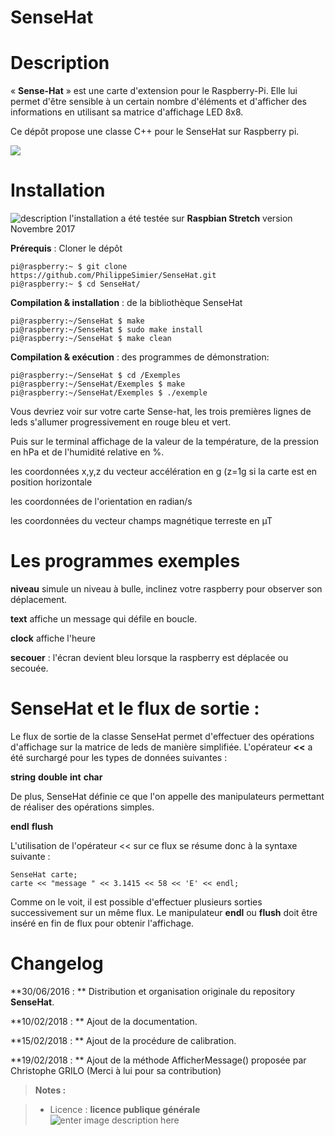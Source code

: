 ﻿# SenseHat

# Description
« **Sense-Hat** » est une carte d'extension pour le Raspberry-Pi. Elle lui
permet d'être sensible à un certain nombre d'éléments et d'afficher des
informations en utilisant sa matrice d'affichage LED 8x8.

Ce dépôt propose une classe C++ pour le SenseHat sur Raspberry pi.

<img src="https://github.com/PhilippeSimier/SenseHat/blob/master/Documentation/Sense-HAT.png">

# Installation 

 ![description](https://img.shields.io/badge/build-passing-green.svg) l'installation a été testée sur **Raspbian Stretch**  version Novembre 2017 

**Prérequis** : Cloner le dépôt

    pi@raspberry:~ $ git clone https://github.com/PhilippeSimier/SenseHat.git
    pi@raspberry:~ $ cd SenseHat/

**Compilation & installation** : de la bibliothèque SenseHat

    pi@raspberry:~/SenseHat $ make
    pi@raspberry:~/SenseHat $ sudo make install
    pi@raspberry:~/SenseHat $ make clean

**Compilation & exécution** : des programmes de démonstration:
 
    pi@raspberry:~/SenseHat $ cd /Exemples
    pi@raspberry:~/SenseHat/Exemples $ make
    pi@raspberry:~/SenseHat/Exemples $ ./exemple

Vous devriez voir sur votre carte Sense-hat, les trois premières lignes de leds s'allumer  progressivement en rouge bleu et vert.

Puis sur le terminal affichage de la valeur de la température, de la pression en hPa
et de l'humidité relative en %.

les coordonnées x,y,z du vecteur accélération en g (z=1g si la carte est en position horizontale
 
les coordonnées de l'orientation en radian/s

les coordonnées du vecteur champs magnétique terreste en µT 

# Les programmes exemples

 **niveau** simule un niveau à bulle, inclinez votre raspberry pour observer son déplacement.

 **text**  affiche un message qui défile en boucle.

 **clock** affiche l'heure

 **secouer** : l'écran devient bleu lorsque la raspberry est déplacée ou secouée. 

# SenseHat et le flux de sortie :

Le flux de sortie de la classe SenseHat permet d'effectuer des opérations d'affichage sur la matrice de leds de manière simplifiée.
L'opérateur **<<** a été surchargé pour les types de données suivantes : 
 
 **string**  **double**  **int**  **char**

De plus, SenseHat définie ce que l'on appelle des manipulateurs permettant de réaliser des opérations simples.

 **endl** **flush**
 
L'utilisation de l'opérateur << sur ce flux se résume donc à la syntaxe suivante :

    SenseHat carte;
    carte << "message " << 3.1415 << 58 << 'E' << endl;

Comme on le voit, il est possible d'effectuer plusieurs sorties successivement sur un même flux.
Le manipulateur **endl** ou **flush** doit être inséré en fin de flux pour obtenir l'affichage.  


# Changelog

**30/06/2016 : ** Distribution et organisation originale du repository **SenseHat**. 

**10/02/2018 : ** Ajout de la documentation.

**15/02/2018 : ** Ajout de la procédure de calibration.

**19/02/2018 : ** Ajout de la méthode AfficherMessage() proposée par Christophe GRILO (Merci à lui pour sa contribution) 

> **Notes :**


> - Licence : **licence publique générale** ![enter image description here](https://img.shields.io/badge/licence-GPL-green.svg)
<!-- TOOLBOX 

Génération des badges : https://shields.io/
Génération de ce fichier : https://stackedit.io/editor#


